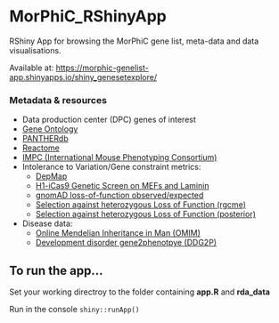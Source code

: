 # MorPhiC_RShinyApp
RShiny App for browsing the MorPhiC gene list, meta-data and data visualisations.

Available at: https://morphic-genelist-app.shinyapps.io/shiny_genesetexplore/

### Metadata & resources
- Data production center (DPC) genes of interest 
- [Gene Ontology](http://geneontology.org/)
- [PANTHERdb](https://www.pantherdb.org/)
- [Reactome](https://reactome.org/)
- [IMPC (International Mouse Phenotyping Consortium)](https://www.mousephenotype.org/)
- Intolerance to Variation/Gene constraint metrics:
  - [DepMap](https://depmap.org/portal/)
  - [H1-iCas9 Genetic Screen on MEFs and Laminin](https://www.sciencedirect.com/science/article/pii/S2211124719302128)
  - [gnomAD loss-of-function observed/expected]()
  - [Selection against heterozygous Loss of Function (rgcme)](https://pubmed.ncbi.nlm.nih.gov/37214792/)
  - [Selection against heterozygous Loss of Function (posterior)](https://www.biorxiv.org/content/10.1101/2023.05.19.541520v1)
- Disease data:
  - [Online Mendelian Inheritance in Man (OMIM)](https://www.omim.org/)
  - [Development disorder gene2phenotpye (DDG2P)](https://www.ebi.ac.uk/gene2phenotype)

## To run the app...

Set your working directroy to the folder containing **app.R** and **rda_data**

Run in the console `shiny::runApp()`
